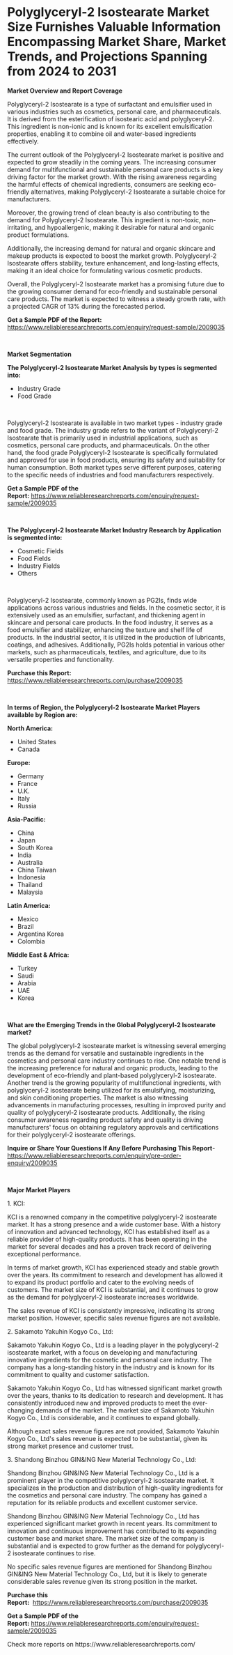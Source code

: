 <p><h1>Polyglyceryl-2 Isostearate Market Size Furnishes Valuable Information Encompassing Market Share, Market Trends, and Projections Spanning from 2024 to 2031</h1></p><p><strong>Market Overview and Report Coverage</strong></p>
<p><p>Polyglyceryl-2 Isostearate is a type of surfactant and emulsifier used in various industries such as cosmetics, personal care, and pharmaceuticals. It is derived from the esterification of isostearic acid and polyglyceryl-2. This ingredient is non-ionic and is known for its excellent emulsification properties, enabling it to combine oil and water-based ingredients effectively.</p><p>The current outlook of the Polyglyceryl-2 Isostearate market is positive and expected to grow steadily in the coming years. The increasing consumer demand for multifunctional and sustainable personal care products is a key driving factor for the market growth. With the rising awareness regarding the harmful effects of chemical ingredients, consumers are seeking eco-friendly alternatives, making Polyglyceryl-2 Isostearate a suitable choice for manufacturers.</p><p>Moreover, the growing trend of clean beauty is also contributing to the demand for Polyglyceryl-2 Isostearate. This ingredient is non-toxic, non-irritating, and hypoallergenic, making it desirable for natural and organic product formulations.</p><p>Additionally, the increasing demand for natural and organic skincare and makeup products is expected to boost the market growth. Polyglyceryl-2 Isostearate offers stability, texture enhancement, and long-lasting effects, making it an ideal choice for formulating various cosmetic products.</p><p>Overall, the Polyglyceryl-2 Isostearate market has a promising future due to the growing consumer demand for eco-friendly and sustainable personal care products. The market is expected to witness a steady growth rate, with a projected CAGR of 13% during the forecasted period.</p></p>
<p><strong>Get a Sample PDF of the Report:</strong> <a href="https://www.reliableresearchreports.com/enquiry/request-sample/2009035">https://www.reliableresearchreports.com/enquiry/request-sample/2009035</a></p>
<p>&nbsp;</p>
<p><strong>Market Segmentation</strong></p>
<p><strong>The Polyglyceryl-2 Isostearate Market Analysis by types is segmented into:</strong></p>
<p><ul><li>Industry Grade</li><li>Food Grade</li></ul></p>
<p>&nbsp;</p>
<p><p>Polyglyceryl-2 Isostearate is available in two market types - industry grade and food grade. The industry grade refers to the variant of Polyglyceryl-2 Isostearate that is primarily used in industrial applications, such as cosmetics, personal care products, and pharmaceuticals. On the other hand, the food grade Polyglyceryl-2 Isostearate is specifically formulated and approved for use in food products, ensuring its safety and suitability for human consumption. Both market types serve different purposes, catering to the specific needs of industries and food manufacturers respectively.</p></p>
<p><strong>Get a Sample PDF of the Report:</strong>&nbsp;<a href="https://www.reliableresearchreports.com/enquiry/request-sample/2009035">https://www.reliableresearchreports.com/enquiry/request-sample/2009035</a></p>
<p>&nbsp;</p>
<p><strong>The Polyglyceryl-2 Isostearate Market Industry Research by Application is segmented into:</strong></p>
<p><ul><li>Cosmetic Fields</li><li>Food Fields</li><li>Industry Fields</li><li>Others</li></ul></p>
<p>&nbsp;</p>
<p><p>Polyglyceryl-2 Isostearate, commonly known as PG2Is, finds wide applications across various industries and fields. In the cosmetic sector, it is extensively used as an emulsifier, surfactant, and thickening agent in skincare and personal care products. In the food industry, it serves as a food emulsifier and stabilizer, enhancing the texture and shelf life of products. In the industrial sector, it is utilized in the production of lubricants, coatings, and adhesives. Additionally, PG2Is holds potential in various other markets, such as pharmaceuticals, textiles, and agriculture, due to its versatile properties and functionality.</p></p>
<p><strong>Purchase this Report:</strong>&nbsp; <a href="https://www.reliableresearchreports.com/purchase/2009035">https://www.reliableresearchreports.com/purchase/2009035</a></p>
<p>&nbsp;</p>
<p><strong>In terms of Region, the Polyglyceryl-2 Isostearate Market Players available by Region are:</strong></p>
<p>
    <p> <strong> North America: </strong>
        <ul>
            <li>United States</li>
            <li>Canada</li>
        </ul>
        </p> 
    <p> <strong> Europe: </strong>
        <ul>
            <li>Germany</li>
            <li>France</li>
            <li>U.K.</li>
            <li>Italy</li>
            <li>Russia</li>
        </ul>
        </p> 
    <p> <strong> Asia-Pacific: </strong>
        <ul>
            <li>China</li>
            <li>Japan</li>
            <li>South Korea</li>
            <li>India</li>
            <li>Australia</li>
            <li>China Taiwan</li>
            <li>Indonesia</li>
            <li>Thailand</li>
            <li>Malaysia</li>
        </ul>
        </p> 
    <p> <strong> Latin America: </strong>
        <ul>
            <li>Mexico</li>
            <li>Brazil</li>
            <li>Argentina Korea</li>
            <li>Colombia</li>
        </ul>
        </p> 
    <p> <strong> Middle East & Africa: </strong>
        <ul>
            <li>Turkey</li>
            <li>Saudi</li>
            <li>Arabia</li>
            <li>UAE</li>
            <li>Korea</li>
        </ul>
    </p>
    </p>
<p>&nbsp;</p>
<p><strong>What are the Emerging Trends in the Global Polyglyceryl-2 Isostearate market?</strong></p>
<p><p>The global polyglyceryl-2 isostearate market is witnessing several emerging trends as the demand for versatile and sustainable ingredients in the cosmetics and personal care industry continues to rise. One notable trend is the increasing preference for natural and organic products, leading to the development of eco-friendly and plant-based polyglyceryl-2 isostearate. Another trend is the growing popularity of multifunctional ingredients, with polyglyceryl-2 isostearate being utilized for its emulsifying, moisturizing, and skin conditioning properties. The market is also witnessing advancements in manufacturing processes, resulting in improved purity and quality of polyglyceryl-2 isostearate products. Additionally, the rising consumer awareness regarding product safety and quality is driving manufacturers' focus on obtaining regulatory approvals and certifications for their polyglyceryl-2 isostearate offerings.</p></p>
<p><strong>Inquire or Share Your Questions If Any Before Purchasing This Report</strong>- <a href="https://www.reliableresearchreports.com/enquiry/pre-order-enquiry/2009035">https://www.reliableresearchreports.com/enquiry/pre-order-enquiry/2009035</a></p>
<p>&nbsp;</p>
<p><strong>Major Market Players</strong></p>
<p><p>1. KCI:</p><p>KCI is a renowned company in the competitive polyglyceryl-2 isostearate market. It has a strong presence and a wide customer base. With a history of innovation and advanced technology, KCI has established itself as a reliable provider of high-quality products. It has been operating in the market for several decades and has a proven track record of delivering exceptional performance.</p><p>In terms of market growth, KCI has experienced steady and stable growth over the years. Its commitment to research and development has allowed it to expand its product portfolio and cater to the evolving needs of customers. The market size of KCI is substantial, and it continues to grow as the demand for polyglyceryl-2 isostearate increases worldwide.</p><p>The sales revenue of KCI is consistently impressive, indicating its strong market position. However, specific sales revenue figures are not available.</p><p>2. Sakamoto Yakuhin Kogyo Co., Ltd:</p><p>Sakamoto Yakuhin Kogyo Co., Ltd is a leading player in the polyglyceryl-2 isostearate market, with a focus on developing and manufacturing innovative ingredients for the cosmetic and personal care industry. The company has a long-standing history in the industry and is known for its commitment to quality and customer satisfaction.</p><p>Sakamoto Yakuhin Kogyo Co., Ltd has witnessed significant market growth over the years, thanks to its dedication to research and development. It has consistently introduced new and improved products to meet the ever-changing demands of the market. The market size of Sakamoto Yakuhin Kogyo Co., Ltd is considerable, and it continues to expand globally.</p><p>Although exact sales revenue figures are not provided, Sakamoto Yakuhin Kogyo Co., Ltd's sales revenue is expected to be substantial, given its strong market presence and customer trust.</p><p>3. Shandong Binzhou GIN&ING New Material Technology Co., Ltd:</p><p>Shandong Binzhou GIN&ING New Material Technology Co., Ltd is a prominent player in the competitive polyglyceryl-2 isostearate market. It specializes in the production and distribution of high-quality ingredients for the cosmetics and personal care industry. The company has gained a reputation for its reliable products and excellent customer service.</p><p>Shandong Binzhou GIN&ING New Material Technology Co., Ltd has experienced significant market growth in recent years. Its commitment to innovation and continuous improvement has contributed to its expanding customer base and market share. The market size of the company is substantial and is expected to grow further as the demand for polyglyceryl-2 isostearate continues to rise.</p><p>No specific sales revenue figures are mentioned for Shandong Binzhou GIN&ING New Material Technology Co., Ltd, but it is likely to generate considerable sales revenue given its strong position in the market.</p></p>
<p><strong>Purchase this Report:</strong>&nbsp;&nbsp;<a href="https://www.reliableresearchreports.com/purchase/2009035">https://www.reliableresearchreports.com/purchase/2009035</a></p>
<p></p>
<p><strong>Get a Sample PDF of the Report:</strong>&nbsp;<a href="https://www.reliableresearchreports.com/enquiry/request-sample/2009035">https://www.reliableresearchreports.com/enquiry/request-sample/2009035</a></p>
<p>Check more reports on https://www.reliableresearchreports.com/</p>